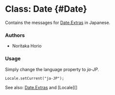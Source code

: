 Class: Date {#Date}
=====================================

Contains the messages for [Date.Extras][] in Japanese.

### Authors

* Noritaka Horio

### Usage

Simply change the language property to *ja-JP*.

	Locale.setCurrent("ja-JP");

See also: [Date.Extras][] and [Locale][]

[Form.Validator]: /more/Forms/Form.Validator#Form-Validator
[Date.Extras]: /more/Native/Date.Extras
